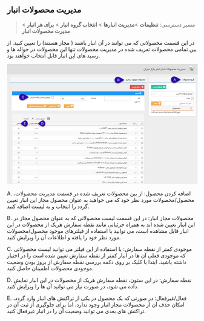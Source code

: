 ## مدیریت محصولات انبار 

> مسیر دسترسی:  **تنظیمات** >**مدیریت انبارها** > **انتخاب گروه انبار** > **برای هر انبار** > **مدیرت محصولات انبار** 

در این قسمت محصولاتی که می توانند در آن انبار باشند ( مجاز هستند) را تعیین کنید. از بین تمامی محصولات تعریف شده در مدیریت محصولات تنها این محصولات در حواله ها و رسید های این انبار قابل انتخاب خواهند بود.

![](Warehousemanagement4.png)

A. اضافه کردن محصول: از بین محصولات تعریف شده در قسمت مدیریت محصولات، محصول/محصولات مورد نظر خود که می خواهید به عنوان محصول مجاز این انبار تعیین گردد را انتخاب و به لیست اضافه کنید.

B. محصولات مجاز انبار: در این قسمت لیست محصولاتی که به عنوان محصول مجاز در این انبار تعیین شده اند به همراه جزئیاتی مانند نقطه سفارش هریک از محصولات در این انبار قابل مشاهده است، می توانید با استفاده از فیلترهای موجود محصول/محصولات مورد نظر خود را یافته و اطلاعات آن را ویرایش کنید.

C. موجودی کمتر از نقطه سفارش: با استفاده از این فیلتر می توانید لیست محصولاتی که موجودی فعلی آن ها در انبار کمتر از نقطه سفارش تعیین شده است را در اختیار داشته باشید. ابتدا با کلیک بر روی دکمه بررسی نقطه سفارش از بروز بودن وضعیت موجودی محصولات اطمینان حاصل کنید.

D. نقطه سفارش: در این ستون، نقطه سفارش هریک از محصولات در این انبار نمایش داده می شود، در صورت نیاز می توانید آن ها را ویرایش کنید.

E. فعال/غیرفعال: در صورتی که یک محصول در یکی از تراکنش های انبار وارد گردد، امکان حذف آن از محصولات مجاز انبار وجود ندارد، اما برای جلوگیری از ثبت آن در تراکنش های بعدی می توانید وضعیت آن را در انبار غیرفعال کنید.